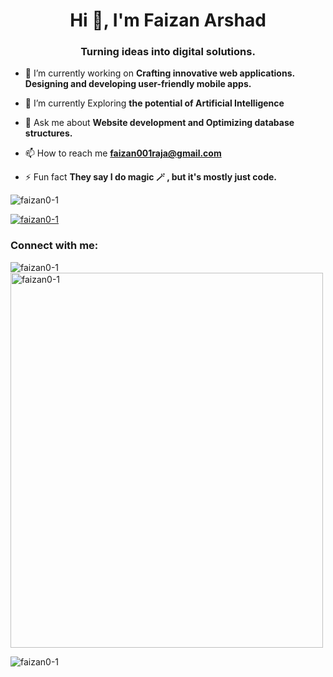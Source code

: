 <h1 align="center">Hi 👋, I'm Faizan Arshad</h1>
<h3 align="center">Turning ideas into digital solutions.</h3>

- 🔭 I’m currently working on
  **Crafting innovative web applications.**
  **Designing and developing user-friendly mobile apps.**
  
- 🌱 I’m currently Exploring **the potential of Artificial Intelligence**

- 💬 Ask me about **Website development and Optimizing database structures.**

- 📫 How to reach me **faizan001raja@gmail.com**

- ⚡ Fun fact **They say I do magic 🪄 , but it's mostly just code.**

<p align="left"> <img src="https://komarev.com/ghpvc/?username=faizan0-1&label=Profile%20views&color=0e75b6&style=flat" alt="faizan0-1" /> </p>

<p align="left"> <a href="https://github.com/ryo-ma/github-profile-trophy"><img src="https://github-profile-trophy.vercel.app/?username=faizan0-1" alt="faizan0-1" /></a> </p>


<h3 align="left">Connect with me:</h3>
<p align="left">
</p>

<div>
<p><img align="left" src="https://github-readme-stats.vercel.app/api/top-langs?username=faizan0-1&show_icons=true&locale=en&layout=compact" alt="faizan0-1" /></p>
</div>


<div>
 <p><img align="center" src="https://github-readme-streak-stats.herokuapp.com/?user=faizan0-1&" alt="faizan0-1" width="500" height="600" /></p>
</div>

<div>
 <p><img align="center" src="https://github-readme-stats.vercel.app/api?username=faizan0-1&show_icons=true&locale=en" alt="faizan0-1" /></p>
</div>

